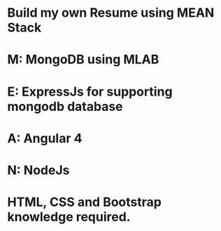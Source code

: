 # Build my own Resume using MEAN Stack 
# M: MongoDB using MLAB 
# E: ExpressJs for supporting mongodb database
# A: Angular 4
# N: NodeJs 
# HTML, CSS and Bootstrap knowledge required. 
